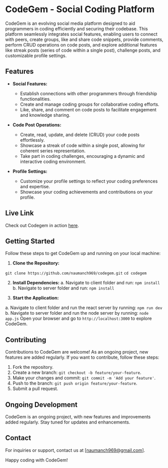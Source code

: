 # CodeGem - Social Coding Platform

CodeGem is an evolving social media platform designed to aid programmers in coding efficiently and securing their codebase. This platform seamlessly integrates social features, enabling users to connect with peers, create groups, like and share code snippets, provide comments, perform CRUD operations on code posts, and explore additional features like streak posts (series of code within a single post), challenge posts, and customizable profile settings.

## Features

- **Social Features:**
  - Establish connections with other programmers through friendship functionalities.
  - Create and manage coding groups for collaborative coding efforts.
  - Like, share, and comment on code posts to facilitate engagement and knowledge sharing.

- **Code Post Operations:**
  - Create, read, update, and delete (CRUD) your code posts effortlessly.
  - Showcase a streak of code within a single post, allowing for coherent series representation.
  - Take part in coding challenges, encouraging a dynamic and interactive coding environment.

- **Profile Settings:**
  - Customize your profile settings to reflect your coding preferences and expertise.
  - Showcase your coding achievements and contributions on your profile.

## Live Link

Check out Codegem in action [here](https://codegem.netlify.app).

## Getting Started

Follow these steps to get CodeGem up and running on your local machine:

1. **Clone the Repository:**
   
`git clone https://github.com/naumanch969/codegem.git`
`cd codegem`


2. **Install Dependencies:**
  a. Navigate to client folder and run: `npm install`
  b. Navigate to server folder and run: `npm install`

3. **Start the Application:**

  a. Navigate to client folder and run the react server by running: `npm run dev`
  b. Navigate to server folder and run the node server by running: `node app.js`
Open your browser and go to `http://localhost:3000` to explore CodeGem.

## Contributing

Contributions to CodeGem are welcome! As an ongoing project, new features are added regularly. If you want to contribute, follow these steps:

1. Fork the repository.
2. Create a new branch: `git checkout -b feature/your-feature`.
3. Make your changes and commit: `git commit -m 'Add your feature'`.
4. Push to the branch: `git push origin feature/your-feature`.
5. Submit a pull request.

## Ongoing Development

CodeGem is an ongoing project, with new features and improvements added regularly. Stay tuned for updates and enhancements.

## Contact

For inquiries or support, contact us at [naumanch969@gmail.com].

Happy coding with CodeGem!
